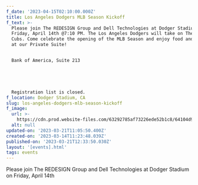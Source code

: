 ```yaml
---
f_date: '2023-04-15T02:10:00.000Z'
title: Los Angeles Dodgers MLB Season Kickoff
f_text: >-
  Please join The REDESIGN Group and Dell Technologies at Dodger Stadium on
  Friday, April 14th @7:10 PM. The Los Angeles Dodgers will take on The Chicago
  Cubs. Come celebrate the opening of the MLB Season and enjoy food and drinks
  at our Private Suite!


  Bank of America, Suite 213


  ‍


  Registration list is closed.
f_location: Dodger Stadium, CA
slug: los-angeles-dodgers-mlb-season-kickoff
f_image:
  url: >-
    https://cdn.prod.website-files.com/63292785af73226ede52b1c8/64104d921dac1e7977b7666c_dodgers.avif
  alt: null
updated-on: '2023-03-21T11:05:50.400Z'
created-on: '2023-03-14T11:23:48.039Z'
published-on: '2023-03-21T12:33:50.030Z'
layout: '[events].html'
tags: events
---
```


Please join The REDESIGN Group and Dell Technologies at Dodger Stadium on Friday, April 14th
